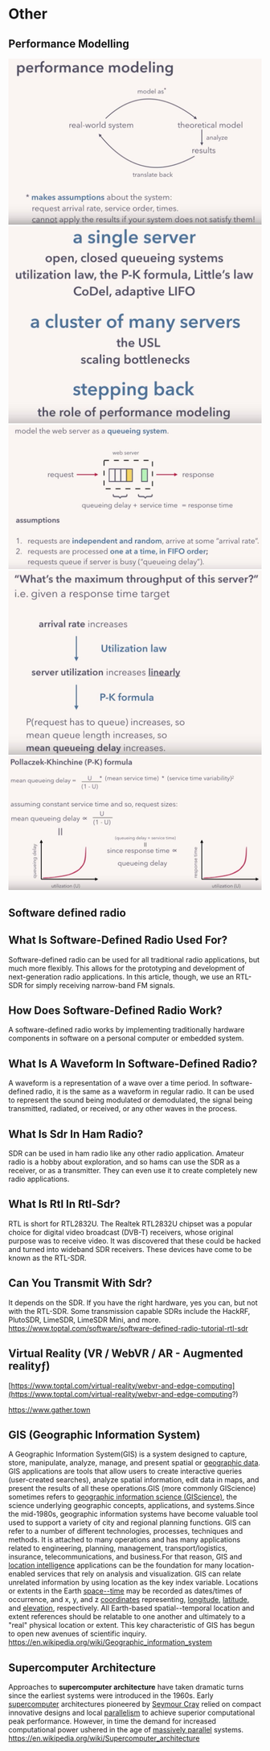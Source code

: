 # Other

## Performance Modelling

![image](../../media/others-Others-image1.jpg)
![image](../../media/others-Others-image2.jpg)
![image](../../media/cs-Others-image3.jpg)
![image](../../media/cs-Others-image4.jpg)
![image](../../media/Others-image5.jpg)

## Software defined radio

## What Is Software-Defined Radio Used For?

Software-defined radio can be used for all traditional radio applications, but much more flexibly. This allows for the prototyping and development of next-generation radio applications. In this article, though, we use an RTL-SDR for simply receiving narrow-band FM signals.

## How Does Software-Defined Radio Work?

A software-defined radio works by implementing traditionally hardware components in software on a personal computer or embedded system.

## What Is A Waveform In Software-Defined Radio?

A waveform is a representation of a wave over a time period. In software-defined radio, it is the same as a waveform in regular radio. It can be used to represent the sound being modulated or demodulated, the signal being transmitted, radiated, or received, or any other waves in the process.

## What Is Sdr In Ham Radio?

SDR can be used in ham radio like any other radio application. Amateur radio is a hobby about exploration, and so hams can use the SDR as a receiver, or as a transmitter. They can even use it to create completely new radio applications.

## What Is Rtl In Rtl-Sdr?

RTL is short for RTL2832U. The Realtek RTL2832U chipset was a popular choice for digital video broadcast (DVB-T) receivers, whose original purpose was to receive video. It was discovered that these could be hacked and turned into wideband SDR receivers. These devices have come to be known as the RTL-SDR.

## Can You Transmit With Sdr?

It depends on the SDR. If you have the right hardware, yes you can, but not with the RTL-SDR. Some transmission capable SDRs include the HackRF, PlutoSDR, LimeSDR, LimeSDR Mini, and more.
<https://www.toptal.com/software/software-defined-radio-tutorial-rtl-sdr>

## Virtual Reality (VR / WebVR / AR - Augmented realityƒ)

[https://www.toptal.com/virtual-reality/webvr-and-edge-computing](https://www.toptal.com/virtual-reality/webvr-and-edge-computing?)

<https://www.gather.town>

## GIS (Geographic Information System)

A Geographic Information System(GIS) is a system designed to capture, store, manipulate, analyze, manage, and present spatial or [geographic data](https://en.wikipedia.org/wiki/Geographic_data_and_information). GIS applications are tools that allow users to create interactive queries (user-created searches), analyze spatial information, edit data in maps, and present the results of all these operations.GIS (more commonly GIScience) sometimes refers to [geographic information science (GIScience)](https://en.wikipedia.org/wiki/Geographic_information_science), the science underlying geographic concepts, applications, and systems.Since the mid-1980s, geographic information systems have become valuable tool used to support a variety of city and regional planning functions.
GIS can refer to a number of different technologies, processes, techniques and methods. It is attached to many operations and has many applications related to engineering, planning, management, transport/logistics, insurance, telecommunications, and business.For that reason, GIS and [location intelligence](https://en.wikipedia.org/wiki/Location_intelligence) applications can be the foundation for many location-enabled services that rely on analysis and visualization.
GIS can relate unrelated information by using location as the key index variable. Locations or extents in the Earth [space--time](https://en.wikipedia.org/wiki/Space%E2%80%93time) may be recorded as dates/times of occurrence, and x, y, and z [coordinates](https://en.wikipedia.org/wiki/Coordinate) representing, [longitude](https://en.wikipedia.org/wiki/Longitude), [latitude](https://en.wikipedia.org/wiki/Latitude), and [elevation](https://en.wikipedia.org/wiki/Elevation_(geography)), respectively. All Earth-based spatial--temporal location and extent references should be relatable to one another and ultimately to a "real" physical location or extent. This key characteristic of GIS has begun to open new avenues of scientific inquiry.
<https://en.wikipedia.org/wiki/Geographic_information_system>

## Supercomputer Architecture

Approaches to **supercomputer architecture** have taken dramatic turns since the earliest systems were introduced in the 1960s. Early [supercomputer](https://en.wikipedia.org/wiki/Supercomputer) architectures pioneered by [Seymour Cray](https://en.wikipedia.org/wiki/Seymour_Cray) relied on compact innovative designs and local [parallelism](https://en.wikipedia.org/wiki/Parallel_computing) to achieve superior computational peak performance. However, in time the demand for increased computational power ushered in the age of [massively parallel](https://en.wikipedia.org/wiki/Massively_parallel) systems.
<https://en.wikipedia.org/wiki/Supercomputer_architecture>
